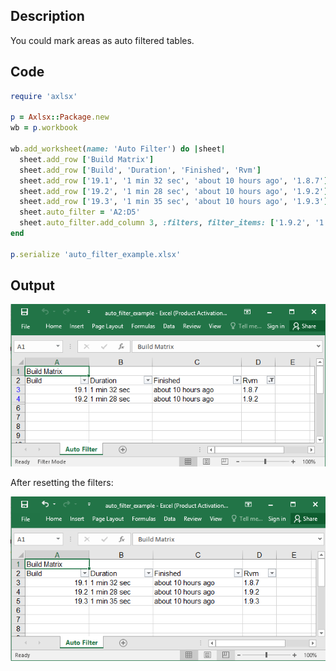 ## Description

You could mark areas as auto filtered tables.

## Code

```ruby
require 'axlsx'

p = Axlsx::Package.new
wb = p.workbook

wb.add_worksheet(name: 'Auto Filter') do |sheet|
  sheet.add_row ['Build Matrix']
  sheet.add_row ['Build', 'Duration', 'Finished', 'Rvm']
  sheet.add_row ['19.1', '1 min 32 sec', 'about 10 hours ago', '1.8.7']
  sheet.add_row ['19.2', '1 min 28 sec', 'about 10 hours ago', '1.9.2']
  sheet.add_row ['19.3', '1 min 35 sec', 'about 10 hours ago', '1.9.3']
  sheet.auto_filter = 'A2:D5'
  sheet.auto_filter.add_column 3, :filters, filter_items: ['1.9.2', '1.8.7']
end

p.serialize 'auto_filter_example.xlsx'
```

## Output

![Output](images/auto_filter_example_1.png "Output")

After resetting the filters:

![Output](images/auto_filter_example_2.png "Output")
